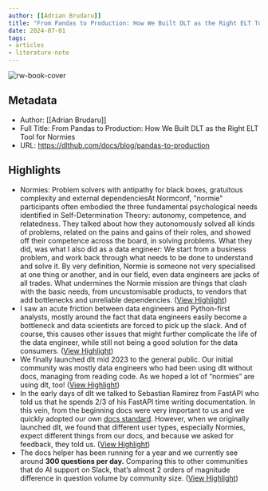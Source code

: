 ```yaml
---
author: [[Adrian Brudaru]]
title: "From Pandas to Production: How We Built DLT as the Right ELT Tool for Normies"
date: 2024-07-01
tags: 
- articles
- literature-note
---
```

![rw-book-cover](https://storage.googleapis.com/dlt-blog-images/i-am-normal.png)

## Metadata
- Author: [[Adrian Brudaru]]
- Full Title: From Pandas to Production: How We Built DLT as the Right ELT Tool for Normies
- URL: https://dlthub.com/docs/blog/pandas-to-production

## Highlights
- Normies: Problem solvers with antipathy for black boxes, gratuitous complexity and external dependencies[​](https://dlthub.com/docs/blog/pandas-to-production#normies-problem-solvers-with-antipathy-for-black-boxes-gratuitous-complexity-and-external-dependencies)
  At Normconf, "normie" participants often embodied the three fundamental psychological needs identified in Self-Determination Theory: autonomy, competence, and relatedness.
  They talked about how they autonomously solved all kinds of problems, related on the pains and gains of their roles, and showed off their competence across the board, in solving problems.
  What they did, was what I also did as a data engineer: We start from a business problem, and work back through what needs to be done to understand and solve it.
  By very definition, Normie is someone not very specialised at one thing or another, and in our field, even data engineers are jacks of all trades.
  What undermines the Normie mission are things that clash with the basic needs, from uncustomisable products, to vendors that add bottlenecks and unreliable dependencies. ([View Highlight](https://read.readwise.io/read/01j1pn2xt3z21ckkcgampvjrt6))
- I saw an acute friction between data engineers and Python-first analysts, mostly around the fact that data engineers easily become a bottleneck and data scientists are forced to pick up the slack. And of course, this causes other issues that might further complicate the life of the data engineer, while still not being a good solution for the data consumers. ([View Highlight](https://read.readwise.io/read/01j1pn3dz27457g22zgy1hce2k))
- We finally launched dlt mid 2023 to the general public. Our initial community was mostly data engineers who had been using dlt without docs, managing from reading code. As we hoped a lot of “normies” are using dlt, too! ([View Highlight](https://read.readwise.io/read/01j1pn57xwg5scepz8anty71mv))
- In the early days of dlt we talked to Sebastian Ramirez from FastAPI who told us that he spends 2/3 of his FastAPI time writing documentation.
  In this vein, from the beginning docs were very important to us and we quickly adopted our own [docs standard](https://www.writethedocs.org/videos/eu/2017/the-four-kinds-of-documentation-and-why-you-need-to-understand-what-they-are-daniele-procida/).
  However, when we originally launched dlt, we found that different user types, especially Normies, expect different things from our docs, and because we asked for feedback, they told us. ([View Highlight](https://read.readwise.io/read/01j1pn5mth53qnetj0wjfr89h1))
- The docs helper has been running for a year and we currently see around **300 questions per day.** Comparing this to other communities that do AI support on Slack, that’s almost 2 orders of magnitude difference in question volume by community size. ([View Highlight](https://read.readwise.io/read/01j1pn67evx3rcth21m0k437xs))
